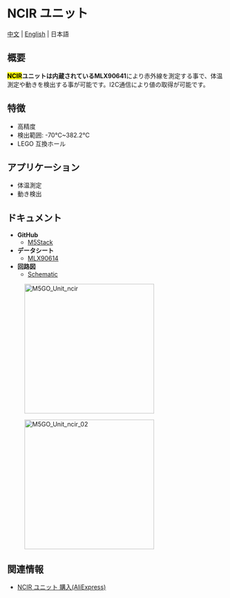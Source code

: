 # NCIR ユニット

[中文](/zh_CN/product_documents/units/unit_ncir) | [English](en/product_documents/units/unit_ncir) | 日本語

## 概要

**<mark>NCIR</mark>**ユニットは内蔵されている**MLX90641**により赤外線を測定する事で、体温測定や動きを検出する事が可能です。I2C通信により値の取得が可能です。

## 特徴

- 高精度
- 検出範囲: -70℃~382.2℃
- LEGO 互換ホール

## アプリケーション

- 体温測定
- 動き検出

## ドキュメント

- **GitHub**
  - [M5Stack](https://github.com/m5stack/M5Stack)
- **データシート**
  - [MLX90614](https://pdf1.alldatasheet.com/datasheet-pdf/view/218977/ETC2/MLX90614.html)
- **回路図**
  - [Schematic](https://github.com/m5stack/M5Stack)

<figure>
    <img src="assets/img/product_pics/units/M5GO_Unit_ncir.png" alt="M5GO_Unit_ncir" height="300px" width="300px">
</figure>
<figure>
    <img src="assets/img/product_pics/units/M5GO_Unit_ncir_02.jpg" alt="M5GO_Unit_ncir_02" height="300px" width="300px">
</figure>

## 関連情報

- [NCIR ユニット 購入(AliExpress)](https://www.aliexpress.com/store/product/M5Stack-NCIR-MLX90614-70C-382-2C-I2C/3226069_32947772098.html)